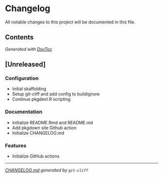 # Changelog
All notable changes to this project will be documented in this file.


## Contents

<!-- START doctoc generated TOC please keep comment here to allow auto update -->
<!-- DON'T EDIT THIS SECTION, INSTEAD RE-RUN doctoc TO UPDATE -->

<!-- END doctoc generated TOC please keep comment here to allow auto update -->
*Generated with [DocToc](https://github.com/thlorenz/doctoc)*
## [Unreleased]

### Configuration

- Initial skaffolding
- Setup git-cliff and add config to buildignore
- Continue pkgdevt.R scripting

### Documentation

- Initialize README.Rmd and README.md
- Add pkgdown site Github action
- Initialize CHANGELOG.md

### Features

- Initialize GitHub actions

***
*[CHANGELOG.md](CHANGELOG.md) generated by `git-cliff`*

